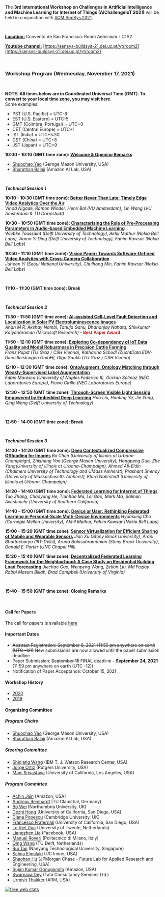 The **3rd International Workshop on Challenges in Artificial Intelligence and Machine Learning for Internet of Things (AIChallengeIoT 2021)** will be held in conjunction with [ACM SenSys 2021](http://sensys.acm.org/2021/).


<script type="text/javascript">
function displayDate(dt) {
  var hour = dt.getHours();
  var minute = dt.getMinutes();
  var temp = '' + ((hour > 12) ? hour - 12 : hour);
  if (hour == 0)
    temp = '12';
  temp += ((minute < 10) ? ':0' : ':') + minute;
  temp += (hour >= 12) ? ' PM' : ' AM';
  temp += (dt.getDay() - dt.getUTCDay() == 1 ? ' (Nov. 17)' : '');
  return temp;
}

function getTimezoneOffset() {
  var offset = -(new Date()).getTimezoneOffset()/60;
  var temp = "UTC" + (offset >= 0 ? "+" : "") + offset;
  return temp;
}

function getLocalTimezone() {
  try {
    return Intl.DateTimeFormat().resolvedOptions().timeZone + ", " + getTimezoneOffset();
  }
  catch(e) {
    return getTimezoneOffset();
  }
}

function writeTimeRange(startTime, endTime) {
  var startTimeObj = new Date("2020-11-16T" + startTime + ":00.000+00:00");
  var endTimeObj = new Date("2020-11-16T" + endTime + ":00.000+00:00");

  return document.write(displayDate(startTimeObj) + " - " + displayDate(endTimeObj) + " (" + getLocalTimezone() +")");
}
</script>
  
<br/>

**<u>Location:</u>** Convento de São Francisco: Room Aeminium - C1A2

**<u>Youtube channel:</u>** [https://sensys-buildsys-21.dei.uc.pt/yt/room2](https://sensys-buildsys-21.dei.uc.pt/yt/room2)

<br/>

### Workshop Program (Wednesday, November 17, 2021)

<br/>

**NOTE: All times below are in Coordinated Universal Time (GMT). To convert to your local time zone, you may visit [here](https://time.is/compare/1000AM_17_Nov_2021_in_UTC)**.  
Some examples:  

- PST (U.S. Pacific) = UTC-8
- EST (U.S. Eastern) = UTC-5 
- GMT (Coimbra, Portugal) = UTC+0  
- CET (Central Europe) = UTC+1  
- IST (India) = UTC+5:30  
- CST (China) = UTC+8  
- JST (Japan) = UTC+9

**10:00 - 10:10 (GMT time zone): [Welcome & Opening Remarks]()**  
- [Shuochao Yao]() (Geroge Mason University, USA)
- [Bharathan Balaji]() (Amazon AI Lab, USA)

<br/>

***Technical Session 1***  

**10:10 - 10:30 (GMT time zone): [Better Never Than Late: Timely Edge Video Analytics Over the Air](https://dl.acm.org/doi/10.1145/3485730.3493446)**  
*Vinod Nigade, Ramon Winder, Henri Bal (VU Amsterdam), Lin Wang (VU Amsterdam & TU Darmstadt)*

**10:30 - 10:50 (GMT time zone): [Characterising the Role of Pre-Processing Parameters in Audio-based Embedded Machine Learning](https://dl.acm.org/doi/10.1145/3485730.3493448)**  
*Wiebke Toussaint (Delft University of Technology), Akhil Mathur (Nokia Bell Labs), Aaron Yi Ding (Delft University of Technology), Fahim Kawsar (Nokia Bell Labs)*

**10:50 - 11:10 (GMT time zone): [Vision Paper: Towards Software-Defined Video Analytics with Cross-Camera Collaboration](https://dl.acm.org/doi/10.1145/3485730.3493453)**  
*Juheon Yi (Seoul National University), Chulhong Min, Fahim Kawsar (Nokia Bell Labs)*

<br/>

**11:10 - 11:30 (GMT time zone): Break**

<br/>


***Technical Session 2***

**11:30 - 11:50 (GMT time zone): [AI-assisted Cell-Level Fault Detection and Localization in Solar PV Electroluminescence Images](https://dl.acm.org/doi/10.1145/3485730.3493455)**  
*Ahan M R, Akshay Nambi, Tanuja Ganu, Dhananjay Nahata, Shivkumar Kalyanaraman (Microsoft Research)* - **<span style="color:red">Best Paper Award</span>**

**11:50 - 12:10 (GMT time zone): [Exploring Co-dependency of IoT Data Quality and Model Robustness in Precision Cattle Farming](https://dl.acm.org/doi/10.1145/3485730.3493447)**  
*Franz Papst (TU Graz / CSH Vienna), Katharina Schodl (ZuchtData EDV-Dienstleistungen GmbH), Olga Saukh (TU Graz / CSH Vienna)*

**12:10 - 12:30 (GMT time zone): [OntoAugment: Ontology Matching through Weakly-Supervised Label Augmentation](https://dl.acm.org/doi/10.1145/3485730.3493445)**  
*Fabio Maresca (University of Naples Federico II), Gürkan Solmaz (NEC Laboratories Europe), Flavio Cirillo (NEC Laboratories Europe)*

**12:30 - 12:50 (GMT time zone): [Through-Screen Visible Light Sensing Empowered by Embedded Deep Learning](https://dl.acm.org/doi/10.1145/3485730.3493454)** 
*Hao Liu, Hanting Ye, Jie Yang, Qing Wang (Delft University of Technology)*


<br/>

**12:50 - 14:00 (GMT time zone): Break**

<br/>


***Technical Session 3***

**14:00 - 14:20 (GMT time zone): [Deep Contextualized Compressive Offloading for Images](https://dl.acm.org/doi/10.1145/3485730.3493452)**
*Bo Chen (University of Illinois at Urbana-Champaign), Zhisheng Yan (George Mason University), Hongpeng Guo, Zhe Yang(University of Illinois at Urbana-Champaign), Ahmed Ali-Eldin (Chalmers University of Technology and UMass Amherst), Prashant Shenoy (University of Massachusetts Amherst), Klara Nahrstedt (University of Illinois at Urbana-Champaign)*

**14:20 - 14:40 (GMT time zone): [Federated Learning for Internet of Things](https://dl.acm.org/doi/10.1145/3485730.3493444)** 
*Tuo Zhang, Chaoyang He, Tianhao Ma, Lei Gao, Mark Ma, Salman Avestimehr (University of Southern California)*

**14:40 - 15:00 (GMT time zone): [Device or User: Rethinking Federated Learning in Personal-Scale Multi-Device Environments](https://dl.acm.org/doi/10.1145/3485730.3493449)**
*Hyunsung Cho (Carnegie Mellon University), Akhil Mathur, Fahim Kawsar (Nokia Bell Labs)*

**15:00 - 15:20 (GMT time zone): [Sensor Virtualization for Efficient Sharing of Mobile and Wearable Sensors](https://dl.acm.org/doi/10.1145/3485730.3493451)** 
*Jian Xu (Stony Brook University), Arani Bhattacharya (IIIT-Delhi), Aruna Balasubramanian (Stony Brook University), Donald E. Porter (UNC Chapel Hill)*

**15:20 - 15:40 (GMT time zone): [Decentralized Federated Learning Framework for the Neighborhood: A Case Study on Residential Building Load Forecasting](https://dl.acm.org/doi/10.1145/3485730.3493450)** 
*Jiechao Gao, Wenpeng Wang, Zetian Liu, Md Fazlay Rabbi Masum Billah, Brad Campbell (University of Virginia)*


<br/>

**15:40 - 15:50 (GMT time zone): Closing Remarks**

<br/>


#### Call for Papers

The call for papers is available [here](https://aichallengeiot.github.io/cfp.html)

#### Important Dates
- ~~Abstract Registration: September 8, 2021 (11:59 pm anywhere on earth (UTC -12))~~  New submissions are now allowed until the paper submission deadline
- Paper Submission: ~~September 15~~ FINAL deadline - **September 24, 2021** (11:59 pm anywhere on earth (UTC -12))
- Notification of Paper Acceptance: October 15, 2021


#### Workshop History

- [2020](https://aichallengeiot.github.io/2020/index.html)
- [2019](https://aichallengeiot.github.io/2019/index.html)



#### Organizing Committee

##### Program Chairs

- [Shuochao Yao](https://yscacaca.github.io/) (George Mason University, USA)
- [Bharathan Balaji](https://www.synergylabs.org/bharath/) (Amazon AI Lab, USA)


##### Steering Committee

- [Shiqiang Wang](https://researcher.watson.ibm.com/researcher/view.php?person=us-wangshiq) (IBM T. J. Watson Research Center, USA)
- [Jorge Ortiz](http://jorgeortizphd.info/) (Rutgers University, USA)
- [Mani Srivastava](https://www.ee.ucla.edu/mani-srivastava/) (University of California, Los Angeles, USA)


##### Program Committee
- [Achin Jain](https://jainachin.github.io/) (Amazon, USA)
- [Andreas Reinhardt](https://www.areinhardt.de/) (TU Clausthal, Germany)
- [Bo Wei](https://www.northumbria.ac.uk/about-us/our-staff/w/bo-wei/) (Northumbria University, UK)
- [Dezhi Hong](https://cseweb.ucsd.edu/~dehong/) (University of California, San Diego, USA)
- [Diana Popescu](https://www.kcl.ac.uk/people/diana-popescu) (Cambridge University, UK)
- [Francesco Fraternali](https://cseweb.ucsd.edu/~frfrater/) (University of California, San Diego, USA)
- [Le Viet Duc](https://people.utwente.nl/v.d.le) (University of Twente, Netherlands)
- [Liangzhen Lia](https://aichallengeiot.github.io) (Facebook, USA)
- [Manuel Roveri](http://roveri.faculty.polimi.it/) (Politecnico di Milano, Italy)
- [Qing Wang](https://www.st.ewi.tudelft.nl/qing/) (TU Delft, Netherlands)
- [Rui Tan](https://personal.ntu.edu.sg/tanrui/) (Nanyang Technological University, Singapore)
- [Salma Elmalaki](https://faculty.sites.uci.edu/elmalaki/) (UC Irvine, USA)
- [Shaohan Hu](https://hushaohan.github.io/) (JPMorgan Chase - Future Lab for Applied Research and Engineering, USA)
- [Sujan Kumar Gonugondla](https://www.linkedin.com/in/sujan-kumar-gonugondla-ab6787142) (Amazon, USA)
- [Swarnava Dey](https://aichallengeiot.github.io) (Tata Consultancy Services Ltd.)
- [Urmish Thakker](https://urmish.github.io/) (ARM, USA)


<script type="text/javascript">
var sc_project=8539485; 
var sc_invisible=1; 
var sc_security="2bff2be0"; 
var scJsHost = (("https:" == document.location.protocol) ? "https://secure." : "http://www.");
document.write("<sc"+"ript type='text/javascript' src='" + scJsHost + "statcounter.com/counter/counter.js'></"+"script>");
</script>

<noscript>
  <div class="statcounter"><a title="free web stats"
href="http://statcounter.com/" target="_blank"><img
class="statcounter"
src="https://c.statcounter.com/8539485/0/2bff2be0/1/"
alt="free web stats"></a></div>
</noscript>

